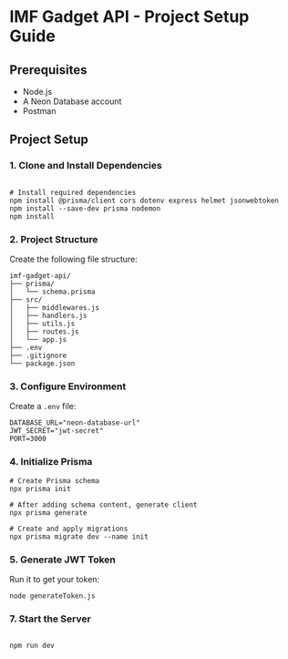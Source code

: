 # IMF Gadget API - Project Setup Guide

## Prerequisites
- Node.js 
- A Neon Database account 
- Postman 

## Project Setup

### 1. Clone and Install Dependencies
```

# Install required dependencies
npm install @prisma/client cors dotenv express helmet jsonwebtoken
npm install --save-dev prisma nodemon
npm install
```

### 2. Project Structure
Create the following file structure:
```
imf-gadget-api/
├── prisma/
│   └── schema.prisma
├── src/
│   ├── middlewares.js
│   ├── handlers.js
│   ├── utils.js
│   ├── routes.js
│   └── app.js
├── .env
├── .gitignore
└── package.json
```

### 3. Configure Environment
Create a `.env` file:
```
DATABASE_URL="neon-database-url"
JWT_SECRET="jwt-secret"
PORT=3000
```


### 4. Initialize Prisma

```
# Create Prisma schema
npx prisma init

# After adding schema content, generate client
npx prisma generate

# Create and apply migrations
npx prisma migrate dev --name init
```



### 5. Generate JWT Token


Run it to get your token:
```
node generateToken.js
```

### 7. Start the Server
```

npm run dev
```


